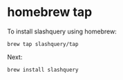 # homebrew tap

To install slashquery using homebrew:

    brew tap slashquery/tap

Next:

    brew install slashquery
